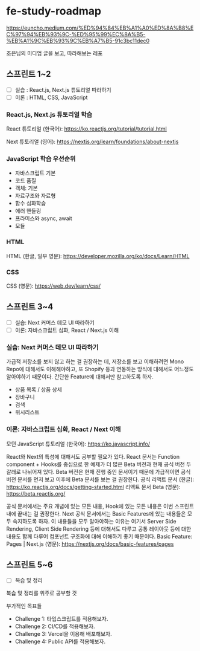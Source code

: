 # fe-study-roadmap

https://euncho.medium.com/%ED%94%84%EB%A1%A0%ED%8A%B8%EC%97%94%EB%93%9C-%ED%95%99%EC%8A%B5-%EB%A1%9C%EB%93%9C%EB%A7%B5-91c3bc11dec0

조은님의 미디엄 글을 보고, 따라해보는 레포
## 스프린트 1~2

* [ ] 실습 : React.js, Next.js 튜토리얼 따라하기 
* [ ] 이론 : HTML, CSS, JavaScript

### React.js, Next.js 튜토리얼 학습

React 튜토리얼 (한국어): https://ko.reactjs.org/tutorial/tutorial.html

Next 튜토리얼 (영어): https://nextjs.org/learn/foundations/about-nextjs

### JavaScript 학습 우선순위

* 자바스크립트 기본
* 코드 품질
* 객체: 기본
* 자료구조와 자료형
* 함수 심화학습
* 에러 핸들링
* 프라미스와 async, await
* 모듈

### HTML

HTML (한글, 일부 영문): https://developer.mozilla.org/ko/docs/Learn/HTML

### CSS

CSS (영문): https://web.dev/learn/css/

## 스프린트 3~4

* [ ] 실습: Next 커머스 데모 UI 따라하기
* [ ] 이론: 자바스크립트 심화, React / Next.js 이해

### 실습: Next 커머스 데모 UI 따라하기

가급적 저장소를 보지 않고 하는 걸 권장하는 데, 저장소를 보고 이해하려면 Mono Repo에 대해서도 이해해야하고, 또 Shopify 등과 연동하는 방식에 대해서도 어느정도 알아야하기 때문이다. 간단한 Feature에 대해서만 참고하도록 하자.

* 상품 목록 / 상품 상세
* 장바구니
* 검색
* 위시리스트

### 이론: 자바스크립트 심화, React / Next 이해

모던 JavaScript 튜토리얼 (한국어): https://ko.javascript.info/

React와 Next의 특성에 대해서도 공부할 필요가 있다. React 문서는 Function component + Hooks를 중심으로 한 예제가 더 많은 Beta 버전과 현재 공식 버전 두 갈래로 나뉘어져 있다. Beta 버전은 현재 진행 중인 문서이기 때문에 가급적이면 공식 버전 문서를 먼저 보고 이후에 Beta 문서를 보는 걸 권장한다.
공식 리액트 문서 (한글): https://ko.reactjs.org/docs/getting-started.html
리액트 문서 Beta (영문): https://beta.reactjs.org/

공식 문서에서는 주요 개념에 있는 모든 내용, Hook에 있는 모든 내용은 이번 스프린트 내에 끝내는 걸 권장한다.
Next 공식 문서에서는 Basic Features에 있는 내용들은 모두 숙지하도록 하자. 이 내용들을 모두 알아야하는 이유는 여기서 Server Side Rendering, Client Side Rendering 등에 대해서도 다루고 공통 레이아웃 등에 대한 내용도 함께 다루어 컴포넌트 구조화에 대해 이해하기 좋기 때문이다.
Basic Feature: Pages | Next.js (영문): https://nextjs.org/docs/basic-features/pages

## 스프린트 5~6

* [ ] 복습 및 정리

복습 및 정리를 위주로 공부할 것 

부가적인 목표들

* Challenge 1: 타입스크립트를 적용해보자.
* Challenge 2: CI/CD를 적용해보자.
* Challenge 3: Vercel을 이용해 배포해보자.
* Challenge 4: Public API를 적용해보자.
